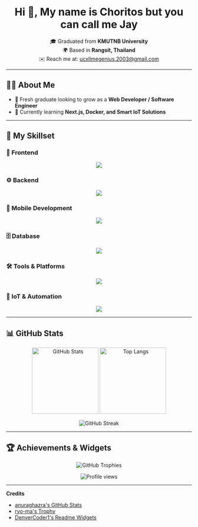 <h1 align="center"> Hi 👋, My name is Choritos but you can call me Jay </h1>

<p align="center">
  🎓 Graduated from <b>KMUTNB University</b> <br>
  🌍 Based in <b>Rangsit, Thailand</b> <br>
  ✉️ Reach me at: <a href="mailto:ucxllmegenius.2003@gmail.com">ucxllmegenius.2003@gmail.com</a>
</p>

---

## 🧑‍💻 About Me
- 💼 Fresh graduate looking to grow as a **Web Developer / Software Engineer**
- 🌱 Currently learning **Next.js, Docker, and Smart IoT Solutions**

---

## 🎨 My Skillset

### 🎨 Frontend
<p align="center">
  <img src="https://skillicons.dev/icons?i=html,css,js,ts,react,nextjs,tailwind,vite" />
</p>

### ⚙️ Backend
<p align="center">
  <img src="https://skillicons.dev/icons?i=express,fastapi,php,java,lua,py" />
</p>

### 📱 Mobile Development
<p align="center">
  <img src="https://skillicons.dev/icons?i=flutter,dart" />
</p>

### 🗄️ Database
<p align="center">
  <img src="https://skillicons.dev/icons?i=mysql,mongodb" />
</p>

### 🛠️ Tools & Platforms
<p align="center">
  <img src="https://skillicons.dev/icons?i=git,github,postman,vscode,vercel,docker,linux,figma" />
</p>

### 🤖 IoT & Automation
<p align="center">
  <img src="https://skillicons.dev/icons?i=arduino,selenium,cpp" />
</p>

---

## 📊 GitHub Stats

<p align="center">
  <img src="https://github-readme-stats.vercel.app/api?username=JohnEleanor&show_icons=true&theme=radical" alt="GitHub Stats" height="180"/>
  <img src="https://github-readme-stats.vercel.app/api/top-langs?username=JohnEleanor&layout=compact&theme=radical" alt="Top Langs" height="180"/>
</p>

<p align="center">
  <img src="https://github-readme-streak-stats.herokuapp.com?user=JohnEleanor&theme=radical" alt="GitHub Streak"/>
</p>

---

## 🏆 Achievements & Widgets

<p align="center">
  <img src="https://github-profile-trophy.vercel.app/?username=JohnEleanor&theme=radical&no-frame=true&row=1&column=6" alt="GitHub Trophies"/>
</p>

<p align="center">
  <img src="https://komarev.com/ghpvc/?username=JohnEleanor&color=ff69b4&style=for-the-badge" alt="Profile views"/>
</p>



---

**Credits**  
- [anuraghazra's GitHub Stats](https://github.com/anuraghazra/github-readme-stats)  
- [ryo-ma's Trophy](https://github.com/ryo-ma/github-profile-trophy)  
- [DenverCoder1's Readme Widgets](https://github.com/DenverCoder1)  
